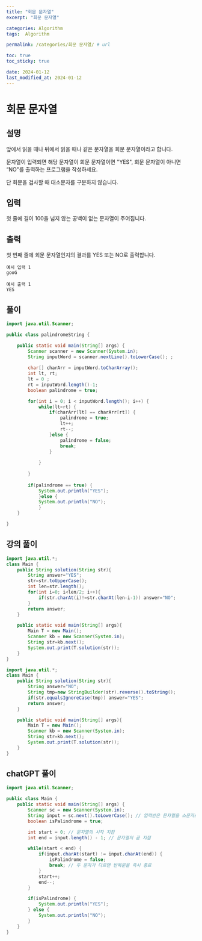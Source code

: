 ```yaml
---
title: "회문 문자열"
excerpt: "회문 문자열"

categories: Algorithm
tags:  Algorithm

permalink: /categories/회문 문자열/ # url

toc: true
toc_sticky: true

date: 2024-01-12
last_modified_at: 2024-01-12
---
```


# 회문 문자열

## 설명

앞에서 읽을 때나 뒤에서 읽을 때나 같은 문자열을 회문 문자열이라고 합니다.

문자열이 입력되면 해당 문자열이 회문 문자열이면 "YES", 회문 문자열이 아니면 “NO"를 출력하는 프로그램을 작성하세요.

단 회문을 검사할 때 대소문자를 구분하지 않습니다.

## 입력

첫 줄에 길이 100을 넘지 않는 공백이 없는 문자열이 주어집니다.

## 출력

첫 번째 줄에 회문 문자열인지의 결과를 YES 또는 NO로 출력합니다.

    예시 입력 1 
    gooG
    
    예시 출력 1 
    YES

## 풀이

```java
import java.util.Scanner;

public class palindromeString {

	public static void main(String[] args) {
		Scanner scanner = new Scanner(System.in);
		String inputWord = scanner.nextLine().toLowerCase(); ;
		
		char[] charArr = inputWord.toCharArray();
		int lt, rt;
		lt = 0 ; 
		rt = inputWord.length()-1;
		boolean palindrome = true;

		for(int i = 0; i < inputWord.length(); i++) {
			while(lt<rt) {
				if(charArr[lt] == charArr[rt]) {
					palindrome = true;
					lt++;
					rt--;
				}else {
					palindrome = false;
					break;
				}
				
			}
			
		}
		
		if(palindrome == true) {
			System.out.println("YES");
			}else {
			System.out.println("NO");
			}
	}

}
```

## 강의 풀이

```java
import java.util.*;
class Main {	
	public String solution(String str){
		String answer="YES";
		str=str.toUpperCase();
		int len=str.length();
		for(int i=0; i<len/2; i++){
			if(str.charAt(i)!=str.charAt(len-i-1)) answer="NO";
		}
		return answer;
	}

	public static void main(String[] args){
		Main T = new Main();
		Scanner kb = new Scanner(System.in);
		String str=kb.next();
		System.out.print(T.solution(str));
	}
}
```

```java
import java.util.*;
class Main {	
	public String solution(String str){
		String answer="NO";
		String tmp=new StringBuilder(str).reverse().toString();
		if(str.equalsIgnoreCase(tmp)) answer="YES";
		return answer;
	}

	public static void main(String[] args){
		Main T = new Main();
		Scanner kb = new Scanner(System.in);
		String str=kb.next();
		System.out.print(T.solution(str));
	}
}
```
## chatGPT 풀이
```java
import java.util.Scanner;

public class Main {
    public static void main(String[] args) {
        Scanner sc = new Scanner(System.in);
        String input = sc.next().toLowerCase(); // 입력받은 문자열을 소문자로 변환
        boolean isPalindrome = true;

        int start = 0; // 문자열의 시작 지점
        int end = input.length() - 1; // 문자열의 끝 지점

        while(start < end) {
            if(input.charAt(start) != input.charAt(end)) {
                isPalindrome = false;
                break; // 두 문자가 다르면 반복문을 즉시 종료
            }
            start++;
            end--;
        }

        if(isPalindrome) {
            System.out.println("YES");
        } else {
            System.out.println("NO");
        }
    }
}
```
